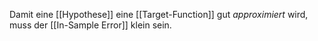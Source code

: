 Damit eine [[Hypothese]] eine [[Target-Function]] gut *approximiert* wird, muss der [[In-Sample Error]] klein sein.
